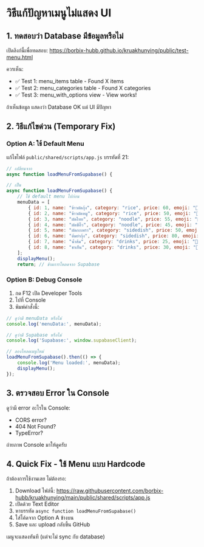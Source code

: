 # วิธีแก้ปัญหาเมนูไม่แสดง UI

## 1. ทดสอบว่า Database มีข้อมูลหรือไม่

เปิดลิงก์นี้เพื่อทดสอบ:
https://borbix-hubb.github.io/kruakhunying/public/test-menu.html

ควรเห็น:
- ✅ Test 1: menu_items table - Found X items
- ✅ Test 2: menu_categories table - Found X categories  
- ✅ Test 3: menu_with_options view - View works!

ถ้าเห็นข้อมูล แสดงว่า Database OK แต่ UI มีปัญหา

## 2. วิธีแก้ไขด่วน (Temporary Fix)

### Option A: ใช้ Default Menu
แก้ไขไฟล์ `public/shared/scripts/app.js` บรรทัดที่ 21:

```javascript
// เปลี่ยนจาก
async function loadMenuFromSupabase() {

// เป็น  
async function loadMenuFromSupabase() {
    // ใช้ default menu ไปก่อน
    menuData = [
        { id: 1, name: "ข้าวผัดกุ้ง", category: "rice", price: 60, emoji: "🍤", description: "ข้าวผัดกุ้งสด", options: [{name: 'ปกติ', price: 60}] },
        { id: 2, name: "ข้าวผัดหมู", category: "rice", price: 50, emoji: "🥓", description: "ข้าวผัดหมู", options: [{name: 'ปกติ', price: 50}] },
        { id: 3, name: "ผัดไทย", category: "noodle", price: 55, emoji: "🍜", description: "ผัดไทยกุ้งสด", options: [{name: 'ปกติ', price: 55}] },
        { id: 4, name: "ผัดซีอิ๊ว", category: "noodle", price: 45, emoji: "🍝", description: "ผัดซีอิ๊วหมู", options: [{name: 'ปกติ', price: 45}] },
        { id: 5, name: "ผัดกะเพรา", category: "sidedish", price: 50, emoji: "🌿", description: "ผัดกะเพราหมู", options: [{name: 'ปกติ', price: 50}] },
        { id: 6, name: "ต้มยำกุ้ง", category: "sidedish", price: 80, emoji: "🦐", description: "ต้มยำกุ้ง", options: [{name: 'ปกติ', price: 80}] },
        { id: 7, name: "น้ำส้ม", category: "drinks", price: 25, emoji: "🍊", description: "น้ำส้มคั้นสด", options: [{name: 'ปกติ', price: 25}] },
        { id: 8, name: "ชาเย็น", category: "drinks", price: 30, emoji: "🥤", description: "ชาเย็น", options: [{name: 'ปกติ', price: 30}] }
    ];
    displayMenu();
    return; // ข้ามการโหลดจาก Supabase
```

### Option B: Debug Console
1. กด F12 เปิด Developer Tools
2. ไปที่ Console
3. พิมพ์คำสั่งนี้:

```javascript
// ดูว่ามี menuData หรือไม่
console.log('menuData:', menuData);

// ดูว่ามี Supabase หรือไม่
console.log('Supabase:', window.supabaseClient);

// ลองโหลดเมนูใหม่
loadMenuFromSupabase().then(() => {
    console.log('Menu loaded:', menuData);
    displayMenu();
});
```

## 3. ตรวจสอบ Error ใน Console

ดูว่ามี error อะไรใน Console:
- CORS error? 
- 404 Not Found?
- TypeError?

ถ่ายภาพ Console มาให้ดูครับ

## 4. Quick Fix - ใช้ Menu แบบ Hardcode

ถ้าต้องการใช้งานเลย ไม่ต้องรอ:

1. Download ไฟล์นี้: https://raw.githubusercontent.com/borbix-hubb/kruakhunying/main/public/shared/scripts/app.js
2. เปิดด้วย Text Editor
3. หาบรรทัด `async function loadMenuFromSupabase()`
4. ใส่โค้ดจาก Option A ข้างบน
5. Save และ upload กลับขึ้น GitHub

เมนูจะแสดงทันที (แต่จะไม่ sync กับ database)